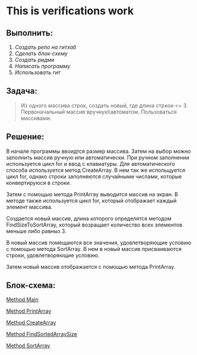# This is verifications work

## **Выполнить:** 

1. *Создать репо на гитхаб*
2. *Сделать блок-схему*
3. *Создать ридми*
4. *Написать программу*
5. *Использовать гит*

## **Задача:**
 >Из одного массива строк, создать новый, где длина стркои <= 3. Первоначальный массив вручную\автоматом. Пользоваться массивами.

 ## **Решение:**

В начале программы ввоидтся размер массива. Затем на выбор можно заполнить массив ручную или автоматически. При ручном заполнении используется цикл for и ввод с клавиатуры. Для автоматического способа используется метод CreateArray. В нем так же испольщуется цикл for, однако строки заполняются случайными числами, которые конвертируюся в строки.
        
Затем с помощью метода PrintArray выводится массив на экран. В методе также используется цикл for, который отображает каждый элемент массива.
        
Создается новый массив, длина которого определятся методом FindSizeToSortArray, который возращает количество всех элементов меньше либо равныз 3.
        
В новый массив помещаются все значения, удовлетворяющие условию с помощью метода SortArray. В нем в новый массив присваиваются строки, удовлетворяющие условию.
        
Затем новый массив отображается с помощью метода PrintArray.
 

 ## **Блок-схема:** 

 [Method Main](https://github.com/hvtee/verification_work/blob/main/algorithm/algorithm-main.png "Block sheme")
 
 [Method PrintArray](https://github.com/hvtee/verification_work/blob/main/algorithm/algorithm-printarray.png "Block sheme")

 [Method CreateArray](https://github.com/hvtee/verification_work/blob/main/algorithm/algorithm-createarray.png "Block sheme")

 [Method FindSortedArraySize](https://github.com/hvtee/verification_work/blob/main/algorithm/algorithm-findsortedarraysize.png "Block sheme")

 [Method SortArray](https://github.com/hvtee/verification_work/blob/main/algorithm/algorithm-sortarray.png "Block sheme")
